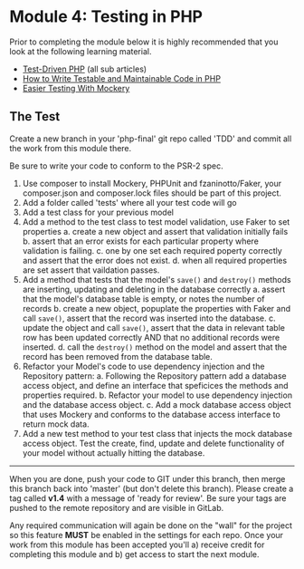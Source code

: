 # Module 4: Testing in PHP

Prior to completing the module below it is highly recommended that you look at the following learning material.  

* [Test-Driven PHP](http://net.tutsplus.com/sessions/test-driven-php/) (all sub articles)
* [How to Write Testable and Maintainable Code in PHP](http://net.tutsplus.com/tutorials/php/how-to-write-testable-and-maintainable-code-in-php/)
* [Easier Testing With Mockery](https://tutsplus.com/tutorial/easier-testing-with-mockery/)


## The Test

Create a new branch in your 'php-final' git repo called 'TDD' and commit all the work from this module there.

Be sure to write your code to conform to the PSR-2 spec.

1.  Use composer to install Mockery, PHPUnit and fzaninotto/Faker, your composer.json and composer.lock files should be part of this project.
2.  Add a folder called 'tests' where all your test code will go
3.  Add a test class for your previous model
4.  Add a method to the test class to test model validation, use Faker to set properties
	a. create a new object and assert that validation initially fails
	b. assert that an error exists for each particular property where validation is failing.
	c. one by one set each required poperty correctly and assert that the error does not exist.
	d. when all required properties are set assert that vaildation passes.
5.  Add a method that tests that the model's `save()` and `destroy()` methods are inserting, updating and deleting in the database correctly
	a.  assert that the model's database table is empty, or notes the number of records
	b.  create a new object, popuplate the properties with Faker and call `save()`, assert that the record was inserted into the database.
	c.  update the object and call `save()`, assert that the data in relevant table row has been updated correctly AND that no additional records were inserted.
	d.  call the `destroy()` method on the model and assert that the record has been removed from the database table.
6.  Refactor your Model's code to use dependency injection and the Repository pattern:
	a.  Following the Repository pattern add a database access object, and define an interface that speficices the methods and properties required.
	b.  Refactor your model to use dependency injection and the database access object.
	c.  Add a mock database access object that uses Mockery and conforms to the database access interface to return mock data.
7.  Add a new test method to your test class that injects the mock database access object.  Test the create, find, update and delete functionality of your model without actually hitting the database.

----------

When you are done, push your code to GIT under this branch, then merge this branch back into 'master' (but don't delete this branch).  Please create a tag called **v1.4** with a message of 'ready for review'.  Be sure your tags are pushed to the remote repository and are visible in GitLab.

Any required communication will again be done on the "wall" for the project so this feature **MUST** be enabled in the settings for each repo.  Once your work from this module has been accepted you'll a) receive credit for completing this module and b) get access to start the next module.



